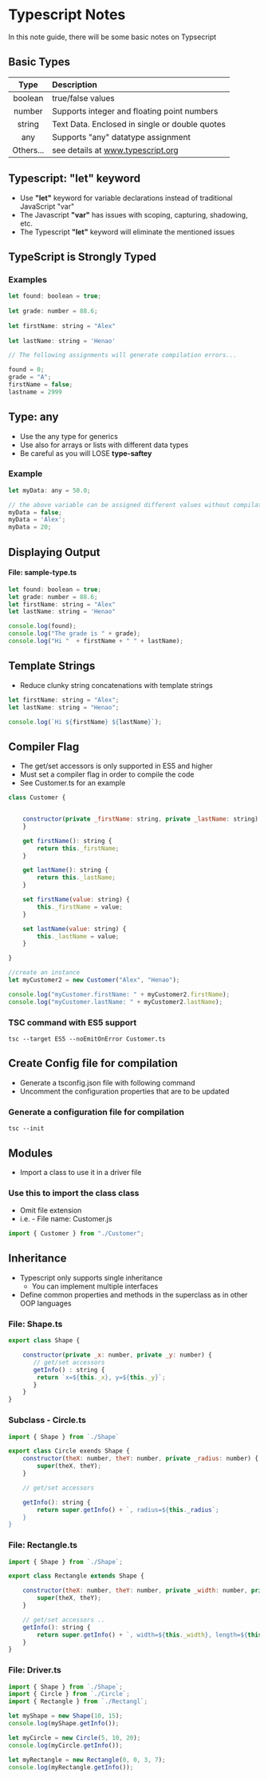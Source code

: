 # Typescript Notes

In this note guide, there will be some basic notes on Typsecript

## Basic Types

| Type        | Description |
| :-------------:| :-------------| 
| boolean     | true/false values|
| number      | Supports integer and floating point numbers |
| string  | Text Data. Enclosed in single or double quotes |
| any  | Supports "any" datatype assignment |
| Others...  | see details at www.typescript.org |


## Typescript: "let" keyword
* Use **"let"** keyword for variable declarations instead of traditional JavaScript "var"
* The Javascript **"var"** has issues with scoping, capturing, shadowing, etc.
* The Typescript **"let"** keyword will eliminate the mentioned issues

## TypeScript is Strongly Typed
### Examples
```javascript
let found: boolean = true;
  
let grade: number = 88.6;
  
let firstName: string = "Alex"
  
let lastName: string = 'Henao'

// The following assignments will generate compilation errors...

found = 0;
grade = "A";
firstName = false;
lastname = 2999
```

## Type: any
* Use the any type for generics
* Use also for arrays or lists with different data types
* Be careful as you will LOSE **type-saftey**
### Example
```javascript
let myData: any = 50.0;

// the above variable can be assigned different values without compilation error
myData = false;
myData = 'Alex';
myData = 20;
```
## Displaying Output
#### File: sample-type.ts
```javascript
let found: boolean = true;
let grade: number = 88.6;
let firstName: string = "Alex"
let lastName: string = 'Henao"

console.log(found);
console.log("The grade is " + grade);
console.log("Hi "  + firstName + " " + lastName);
```

## Template Strings
* Reduce clunky string concatenations with template strings

``` javascript
let firstName: string = "Alex";
let lastName: string = "Henao";

console.log(`Hi ${firstName} ${lastName}`);  
```

## Compiler Flag
* The get/set accessors is only supported in ES5 and higher
* Must set a compiler flag in order to compile the code
* See Customer.ts for an example

```javascript
class Customer {


    constructor(private _firstName: string, private _lastName: string) {
    }

    get firstName(): string {
        return this._firstName;
    }

    get lastName(): string {
        return this._lastName;
    }

    set firstName(value: string) {
        this._firstName = value;
    }

    set lastName(value: string) {
        this._lastName = value;
    }

}

//create an instance
let myCustomer2 = new Customer("Alex", "Henao");

console.log("myCustomer.firstName: " + myCustomer2.firstName);
console.log("myCustomer.lastName: " + myCustomer2.lastName);
```

### TSC command with ES5 support
```
tsc --target ES5 --noEmitOnError Customer.ts
```

## Create Config file for compilation
* Generate a tsconfig.json file with following command
* Uncomment the configuration properties that are to be updated

### Generate a configuration file for compilation
```
tsc --init
```

## Modules
* Import a class to use it in a driver file

### Use this to import the class class
* Omit file extension
* i.e. - File name: Customer.js

```javascript
import { Customer } from "./Customer";
```

## Inheritance
* Typescript only supports single inheritance
  * You can implement multiple interfaces
* Define common properties and methods in the superclass as in other OOP languages

### File: Shape.ts
```javascript
export class Shape {

    constructor(private _x: number, private _y: number) {
       // get/set accessors
       getInfo() : string {
        return `x=${this._x}, y=${this._y}`;
       }  
    }
}
```
### Subclass - Circle.ts
```javascript
import { Shape } from `./Shape`

export class Circle exends Shape {
    constructor(theX: number, theY: number, private _radius: number) {
        super(theX, theY);
    }

    // get/set accessors

    getInfo(): string {
        return super.getInfo() + `, radius=${this._radius`;
    }
}
```


### File: Rectangle.ts
```javascript
import { Shape } from `./Shape`;

export class Rectangle extends Shape {

    constructor(theX: number, theY: number, private _width: number, private _length: number) {
        super(theX, theY);
    }

    // get/set accessors ..
    getInfo(): string {
        return super.getInfo() + `, width=${this._width}, length=${this.length}`;
    }
}
```
### File: Driver.ts
```javascript
import { Shape } from `./Shape`;
import { Circle } from `./Circle`;
import { Rectangle } from `./Rectangl`;

let myShape = new Shape(10, 15);
console.log(myShape.getInfo());

let myCircle = new Circle(5, 10, 20);
console.log(myCircle.getInfo());

let myRectangle = new Rectangle(0, 0, 3, 7);
console.log(myRectangle.getInfo());
```